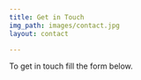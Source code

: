```yaml
---
title: Get in Touch
img_path: images/contact.jpg
layout: contact

---
```

To get in touch fill the form below.
